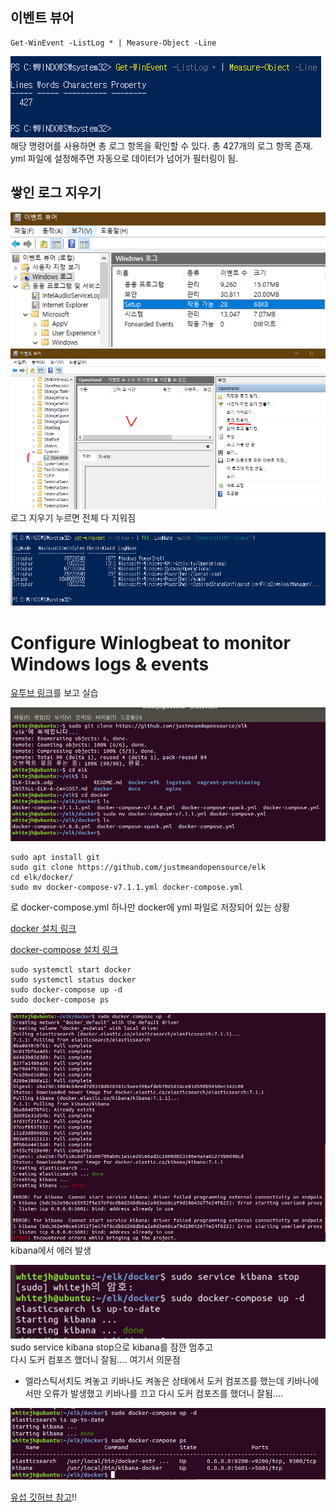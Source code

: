 ## 이벤트 뷰어
```
Get-WinEvent -ListLog * | Measure-Object -Line
```   
![15](./image/15.PNG)      
해당 명령어를 사용하면 총 로그 항목을 확인할 수 있다.
총 427개의 로그 항목 존재.
yml 파일에 설정해주면 자동으로 데이터가 넘어가 필터링이 됨.

## 쌓인 로그 지우기
![16](./image/16.PNG)
![17](./image/17.PNG)
로그 지우기 누르면 전체 다 지워짐   


![18](./image/18.PNG)


# Configure Winlogbeat to monitor Windows logs & events
   [유투브 링크](https://www.elastic.co/guide/en/beats/libbeat/7.8/config-file-format.html)를 보고 실습    

![19](./image/19.PNG) 

```
sudo apt install git
sudo git clone https://github.com/justmeandopensource/elk
cd elk/docker/
sudo mv docker-compose-v7.1.1.yml docker-compose.yml 
```
로 docker-compose.yml 하나만 docker에 yml 파일로 저장되어 있는 상황

  [docker 설치 링크](https://blog.cosmosfarm.com/archives/248/%EC%9A%B0%EB%B6%84%ED%88%AC-18-04-%EB%8F%84%EC%BB%A4-docker-%EC%84%A4%EC%B9%98-%EB%B0%A9%EB%B2%95/)


  [docker-compose 설치 링크](https://soyoung-new-challenge.tistory.com/73)

```
sudo systemctl start docker
sudo systemctl status docker
sudo docker-compose up -d
sudo docker-compose ps
```

![20](./image/20.PNG)    
kibana에서 에러 발생


![21](./image/21.PNG)     
sudo service kibana stop으로 kibana를 잠깐 멈추고   
다시 도커 컴포즈 했더니 잘됨....
여기서 의문점   
- 엘라스틱서치도 켜놓고 키바나도 켜놓은 상태에서 도커 컴포즈를 했는데
  키바나에서만 오류가 발생했고 키바나를 끄고 다시 도커 컴포즈를 했더니 잘됨....

  

![22](./image/22.PNG)


[유섭 깃허브 참고](https://github.com/useop96/ELK-study/blob/master/WinlogbeatStudy-1.md)!!

